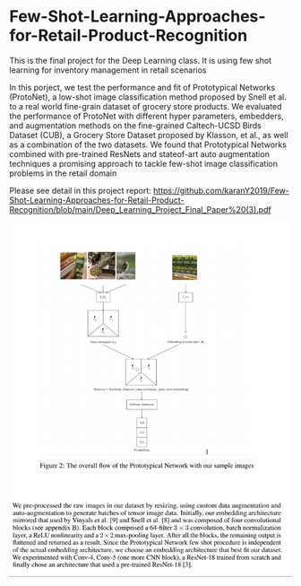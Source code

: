 # Few-Shot-Learning-Approaches-for-Retail-Product-Recognition
This is the final project for the Deep Learning class. It is using few shot learning for inventory management in retail scenarios

In this porject, we test the performance and fit of Prototypical Networks (ProtoNet),
a low-shot image classification method proposed by Snell et al. to a real world
fine-grain dataset of grocery store products. We evaluated the performance of
ProtoNet with different hyper parameters, embedders, and augmentation methods
on the fine-grained Caltech-UCSD Birds Dataset (CUB), a Grocery Store
Dataset proposed by Klasson, et al., as well as a combination of the two datasets.
We found that Prototypical Networks combined with pre-trained ResNets and stateof-art auto augmentation techniques a promising approach to tackle few-shot image
classification problems in the retail domain

Please see detail in this project report: https://github.com/karanY2019/Few-Shot-Learning-Approaches-for-Retail-Product-Recognition/blob/main/Deep_Learning_Project_Final_Paper%20(3).pdf

<img src="https://github.com/karanY2019/Few-Shot-Learning-Approaches-for-Retail-Product-Recognition/blob/main/model_figure.png" width="800px">
